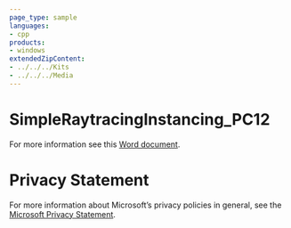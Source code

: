 ```yaml
---
page_type: sample
languages:
- cpp
products:
- windows
extendedZipContent:
- ../../../Kits
- ../../../Media
---
```

# SimpleRaytracingInstancing_PC12
For more information see this [Word document](Readme.docx).
# Privacy Statement
For more information about Microsoft’s privacy policies in general, see the [Microsoft Privacy Statement](https://privacy.microsoft.com/en-us/privacystatement/).
